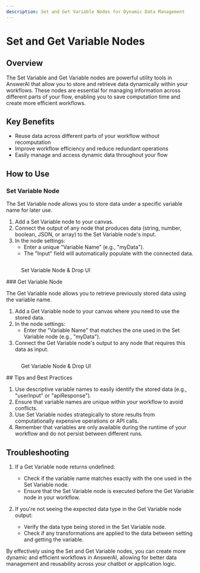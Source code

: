 ```yaml
---
description: Set and Get Variable Nodes for Dynamic Data Management
---
```


# Set and Get Variable Nodes

## Overview

The Set Variable and Get Variable nodes are powerful utility tools in AnswerAI that allow you to store and retrieve data dynamically within your workflows. These nodes are essential for managing information across different parts of your flow, enabling you to save computation time and create more efficient workflows.

## Key Benefits

-   Reuse data across different parts of your workflow without recomputation
-   Improve workflow efficiency and reduce redundant operations
-   Easily manage and access dynamic data throughout your flow

## How to Use

### Set Variable Node

The Set Variable node allows you to store data under a specific variable name for later use.

1. Add a Set Variable node to your canvas.
2. Connect the output of any node that produces data (string, number, boolean, JSON, or array) to the Set Variable node's input.
3. In the node settings:
    - Enter a unique "Variable Name" (e.g., "myData").
    - The "Input" field will automatically populate with the connected data.

<!-- TODO: Screenshot of Set Variable node configuration -->
<figure><img src="/.gitbook/assets/screenshots/setvariable.png" alt="" /><figcaption><p> Set Variable Node   &#x26; Drop UI</p></figcaption></figure>
### Get Variable Node

The Get Variable node allows you to retrieve previously stored data using the variable name.

1. Add a Get Variable node to your canvas where you need to use the stored data.
2. In the node settings:
    - Enter the "Variable Name" that matches the one used in the Set Variable node (e.g., "myData").
3. Connect the Get Variable node's output to any node that requires this data as input.

<!-- TODO: Screenshot of Get Variable node configuration -->
<figure><img src="/.gitbook/assets/screenshots/getvariable.png" alt="" /><figcaption><p> Get Variable Node   &#x26; Drop UI</p></figcaption></figure>
## Tips and Best Practices

1. Use descriptive variable names to easily identify the stored data (e.g., "userInput" or "apiResponse").
2. Ensure that variable names are unique within your workflow to avoid conflicts.
3. Use Set Variable nodes strategically to store results from computationally expensive operations or API calls.
4. Remember that variables are only available during the runtime of your workflow and do not persist between different runs.

## Troubleshooting

1. If a Get Variable node returns undefined:

    - Check if the variable name matches exactly with the one used in the Set Variable node.
    - Ensure that the Set Variable node is executed before the Get Variable node in your workflow.

2. If you're not seeing the expected data type in the Get Variable node output:
    - Verify the data type being stored in the Set Variable node.
    - Check if any transformations are applied to the data between setting and getting the variable.

By effectively using the Set and Get Variable nodes, you can create more dynamic and efficient workflows in AnswerAI, allowing for better data management and reusability across your chatbot or application logic.
